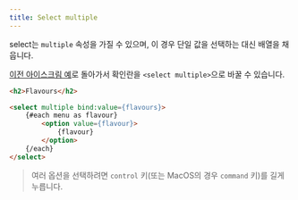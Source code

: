 ```yaml
---
title: Select multiple
---
```


select는 `multiple` 속성을 가질 수 있으며, 이 경우 단일 값을 선택하는 대신 배열을 채웁니다.

[이전 아이스크림 예](/tutorial/group-inputs)로 돌아가서 확인란을 `<select multiple>`으로 바꿀 수 있습니다.

```html
<h2>Flavours</h2>

<select multiple bind:value={flavours}>
	{#each menu as flavour}
		<option value={flavour}>
			{flavour}
		</option>
	{/each}
</select>
```

> 여러 옵션을 선택하려면 `control` 키(또는 MacOS의 경우 `command` 키)를 길게 누릅니다.

